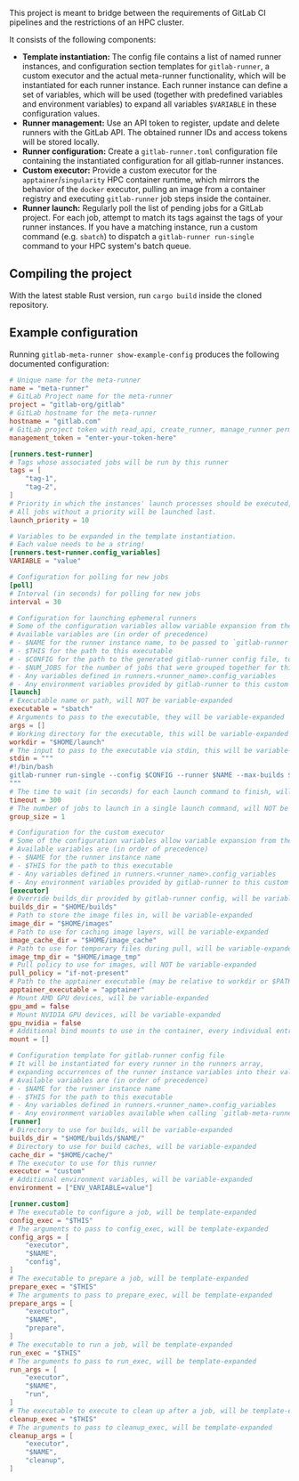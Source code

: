 This project is meant to bridge between the requirements of GitLab CI pipelines and the restrictions of an HPC cluster.

It consists of the following components:

- **Template instantiation:** The config file contains a list of named runner instances, and configuration section templates for `gitlab-runner`, a custom executor and the actual meta-runner functionality, which will be instantiated for each runner instance.
  Each runner instance can define a set of variables, which will be used (together with predefined variables and environment variables) to expand all variables `$VARIABLE` in these configuration values.
- **Runner management:** Use an API token to register, update and delete runners with the GitLab API. The obtained runner IDs and access tokens will be stored locally.
- **Runner configuration:** Create a `gitlab-runner.toml` configuration file containing the instantiated configuration for all gitlab-runner instances.
- **Custom executor:** Provide a custom executor for the `apptainer`/`singularity` HPC container runtime, which mirrors the behavior of the `docker` executor, pulling an image from a container registry and executing `gitlab-runner` job steps inside the container.
- **Runner launch:** Regularly poll the list of pending jobs for a GitLab project. For each job, attempt to match its tags against the tags of your runner instances. If you have a matching instance, run a custom command (e.g. `sbatch`) to dispatch a `gitlab-runner run-single` command to your HPC system's batch queue.

## Compiling the project

With the latest stable Rust version, run `cargo build` inside the cloned repository.

## Example configuration

Running `gitlab-meta-runner show-example-config` produces the following documented configuration:

```toml
# Unique name for the meta-runner
name = "meta-runner"
# GitLab Project name for the meta-runner
project = "gitlab-org/gitlab"
# GitLab hostname for the meta-runner
hostname = "gitlab.com"
# GitLab project token with read_api, create_runner, manage_runner permissions
management_token = "enter-your-token-here"

[runners.test-runner]
# Tags whose associated jobs will be run by this runner
tags = [
    "tag-1",
    "tag-2",
]
# Priority in which the instances' launch processes should be executed, higher priority means earlier launch.
# All jobs without a priority will be launched last.
launch_priority = 10

# Variables to be expanded in the template instantiation.
# Each value needs to be a string!
[runners.test-runner.config_variables]
VARIABLE = "value"

# Configuration for polling for new jobs
[poll]
# Interval (in seconds) for polling for new jobs
interval = 30

# Configuration for launching ephemeral runners
# Some of the configuration variables allow variable expansion from the runner instance variables
# Available variables are (in order of precedence)
# - $NAME for the runner instance name, to be passed to `gitlab-runner run-single --runner-name $NAME``
# - $THIS for the path to this executable
# - $CONFIG for the path to the generated gitlab-runner config file, to be passed to `gitlab-runner --config $CONFIG`
# - $NUM_JOBS for the number of jobs that were grouped together for this launch, to be passed to `gitlab-runner run-single --max-builds 1`
# - Any variables defined in runners.<runner_name>.config_variables
# - Any environment variables provided by gitlab-runner to this custom executor
[launch]
# Executable name or path, will NOT be variable-expanded
executable = "sbatch"
# Arguments to pass to the executable, they will be variable-expanded
args = []
# Working directory for the executable, this will be variable-expanded
workdir = "$HOME/launch"
# The input to pass to the executable via stdin, this will be variable-expanded
stdin = """
#!/bin/bash
gitlab-runner run-single --config $CONFIG --runner $NAME --max-builds $NUM_JOBS --wait-timeout 1
"""
# The time to wait (in seconds) for each launch command to finish, will NOT be variable-expanded
timeout = 300
# The number of jobs to launch in a single launch command, will NOT be variable-expanded
group_size = 1

# Configuration for the custom executor
# Some of the configuration variables allow variable expansion from the runner instance variables
# Available variables are (in order of precedence)
# - $NAME for the runner instance name
# - $THIS for the path to this executable
# - Any variables defined in runners.<runner_name>.config_variables
# - Any environment variables provided by gitlab-runner to this custom executor
[executor]
# Override builds_dir provided by gitlab-runner config, will be variable-expanded
builds_dir = "$HOME/builds"
# Path to store the image files in, will be variable-expanded
image_dir = "$HOME/images"
# Path to use for caching image layers, will be variable-expanded
image_cache_dir = "$HOME/image_cache"
# Path to use for temporary files during pull, will be variable-expanded
image_tmp_dir = "$HOME/image_tmp"
# Pull policy to use for images, will NOT be variable-expanded
pull_policy = "if-not-present"
# Path to the apptainer executable (may be relative to workdir or $PATH), will NOT be variable-expanded
apptainer_executable = "apptainer"
# Mount AMD GPU devices, will be variable-expanded
gpu_amd = false
# Mount NVIDIA GPU devices, will be variable-expanded
gpu_nvidia = false
# Additional bind mounts to use in the container, every individual entry will be variable-expanded
mount = []

# Configuration template for gitlab-runner config file
# It will be instantiated for every runner in the runners array,
# expanding occurrences of the runner instance variables into their values
# Available variables are (in order of precedence)
# - $NAME for the runner instance name
# - $THIS for the path to this executable
# - Any variables defined in runners.<runner_name>.config_variables
# - Any environment variables available when calling `gitlab-meta-runner (configure|show-config)`
[runner]
# Directory to use for builds, will be variable-expanded
builds_dir = "$HOME/builds/$NAME/"
# Directory to use for build caches, will be variable-expanded
cache_dir = "$HOME/cache/"
# The executor to use for this runner
executor = "custom"
# Additional environment variables, will be variable-expanded
environment = ["ENV_VARIABLE=value"]

[runner.custom]
# The executable to configure a job, will be template-expanded
config_exec = "$THIS"
# The arguments to pass to config_exec, will be template-expanded
config_args = [
    "executor",
    "$NAME",
    "config",
]
# The executable to prepare a job, will be template-expanded
prepare_exec = "$THIS"
# The arguments to pass to prepare_exec, will be template-expanded
prepare_args = [
    "executor",
    "$NAME",
    "prepare",
]
# The executable to run a job, will be template-expanded
run_exec = "$THIS"
# The arguments to pass to run_exec, will be template-expanded
run_args = [
    "executor",
    "$NAME",
    "run",
]
# The executable to execute to clean up after a job, will be template-expanded
cleanup_exec = "$THIS"
# The arguments to pass to cleanup_exec, will be template-expanded
cleanup_args = [
    "executor",
    "$NAME",
    "cleanup",
]
```
